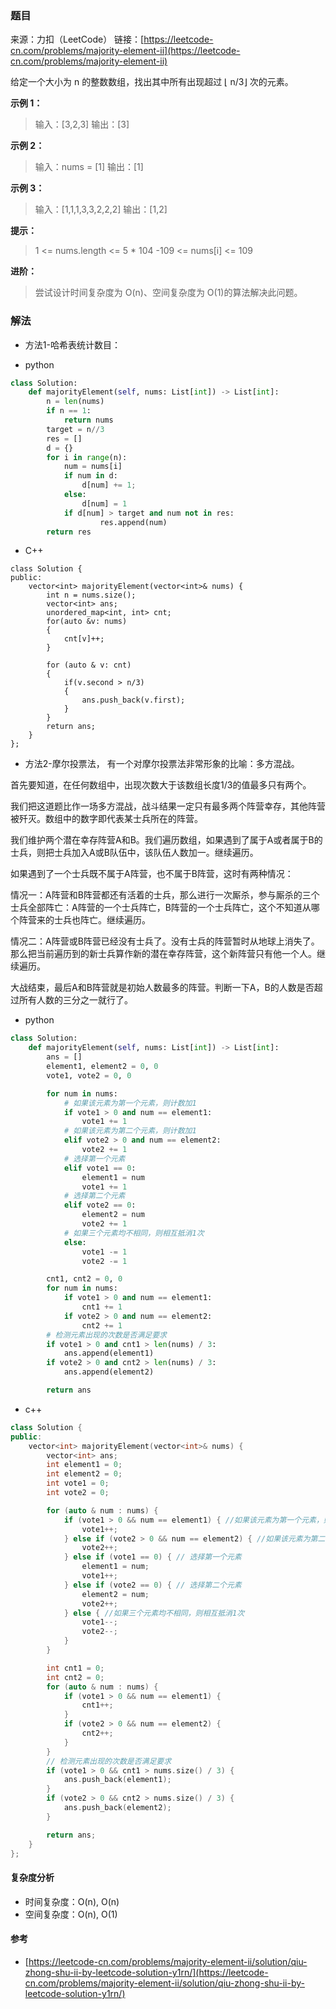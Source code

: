 ### 题目
来源：力扣（LeetCode）
链接：[https://leetcode-cn.com/problems/majority-element-ii](https://leetcode-cn.com/problems/majority-element-ii)


给定一个大小为 n 的整数数组，找出其中所有出现超过 ⌊ n/3⌋ 次的元素。


**示例 1：**
> 输入：[3,2,3]
> 输出：[3]

**示例 2：**
> 输入：nums = [1]
> 输出：[1]

**示例 3：**
>输入：[1,1,1,3,3,2,2,2]
>输出：[1,2]


**提示：**
>1 <= nums.length <= 5 * 104
>-109 <= nums[i] <= 109


**进阶：**
> 尝试设计时间复杂度为 O(n)、空间复杂度为 O(1)的算法解决此问题。



### 解法
* 方法1-哈希表统计数目：


* python
```python
class Solution:
    def majorityElement(self, nums: List[int]) -> List[int]:
        n = len(nums)
        if n == 1:
            return nums
        target = n//3
        res = []
        d = {}
        for i in range(n):
            num = nums[i]
            if num in d:
                d[num] += 1;
            else:
                d[num] = 1
            if d[num] > target and num not in res:
                    res.append(num)
        return res
```
* C++
```
class Solution {
public:
    vector<int> majorityElement(vector<int>& nums) {
        int n = nums.size();
        vector<int> ans;
        unordered_map<int, int> cnt;
        for(auto &v: nums)
        {
            cnt[v]++;
        }

        for (auto & v: cnt)
        {
            if(v.second > n/3)
            {
                ans.push_back(v.first);
            }
        }
        return ans;
    }
};
```


* 方法2-摩尔投票法，
有一个对摩尔投票法非常形象的比喻：多方混战。

首先要知道，在任何数组中，出现次数大于该数组长度1/3的值最多只有两个。

我们把这道题比作一场多方混战，战斗结果一定只有最多两个阵营幸存，其他阵营被歼灭。数组中的数字即代表某士兵所在的阵营。

我们维护两个潜在幸存阵营A和B。我们遍历数组，如果遇到了属于A或者属于B的士兵，则把士兵加入A或B队伍中，该队伍人数加一。继续遍历。

如果遇到了一个士兵既不属于A阵营，也不属于B阵营，这时有两种情况：

情况一：A阵营和B阵营都还有活着的士兵，那么进行一次厮杀，参与厮杀的三个士兵全部阵亡：A阵营的一个士兵阵亡，B阵营的一个士兵阵亡，这个不知道从哪个阵营来的士兵也阵亡。继续遍历。

情况二：A阵营或B阵营已经没有士兵了。没有士兵的阵营暂时从地球上消失了。那么把当前遍历到的新士兵算作新的潜在幸存阵营，这个新阵营只有他一个人。继续遍历。

大战结束，最后A和B阵营就是初始人数最多的阵营。判断一下A，B的人数是否超过所有人数的三分之一就行了。

* python
```python
class Solution:
    def majorityElement(self, nums: List[int]) -> List[int]:
        ans = []
        element1, element2 = 0, 0
        vote1, vote2 = 0, 0

        for num in nums:
            # 如果该元素为第一个元素，则计数加1
            if vote1 > 0 and num == element1:
                vote1 += 1
            # 如果该元素为第二个元素，则计数加1
            elif vote2 > 0 and num == element2:
                vote2 += 1
            # 选择第一个元素
            elif vote1 == 0:
                element1 = num
                vote1 += 1
            # 选择第二个元素
            elif vote2 == 0:
                element2 = num
                vote2 += 1
            # 如果三个元素均不相同，则相互抵消1次
            else:
                vote1 -= 1
                vote2 -= 1

        cnt1, cnt2 = 0, 0
        for num in nums:
            if vote1 > 0 and num == element1:
                cnt1 += 1
            if vote2 > 0 and num == element2:
                cnt2 += 1        
        # 检测元素出现的次数是否满足要求
        if vote1 > 0 and cnt1 > len(nums) / 3:
            ans.append(element1)
        if vote2 > 0 and cnt2 > len(nums) / 3:
            ans.append(element2)

        return ans
```

* c++
```c++
class Solution {
public:
    vector<int> majorityElement(vector<int>& nums) {
        vector<int> ans;
        int element1 = 0;
        int element2 = 0;
        int vote1 = 0;
        int vote2 = 0;

        for (auto & num : nums) {
            if (vote1 > 0 && num == element1) { //如果该元素为第一个元素，则计数加1
                vote1++;
            } else if (vote2 > 0 && num == element2) { //如果该元素为第二个元素，则计数加1
                vote2++;
            } else if (vote1 == 0) { // 选择第一个元素
                element1 = num;
                vote1++;
            } else if (vote2 == 0) { // 选择第二个元素
                element2 = num;
                vote2++;
            } else { //如果三个元素均不相同，则相互抵消1次
                vote1--;
                vote2--;
            }
        }

        int cnt1 = 0;
        int cnt2 = 0;
        for (auto & num : nums) {
            if (vote1 > 0 && num == element1) {
                cnt1++;
            }
            if (vote2 > 0 && num == element2) {
                cnt2++;
            }
        }
        // 检测元素出现的次数是否满足要求
        if (vote1 > 0 && cnt1 > nums.size() / 3) {
            ans.push_back(element1);
        }
        if (vote2 > 0 && cnt2 > nums.size() / 3) {
            ans.push_back(element2);
        }

        return ans;
    }
};
```

#### 复杂度分析
* 时间复杂度：O(n), O(n)
* 空间复杂度：O(n), O(1)


#### 参考
* [https://leetcode-cn.com/problems/majority-element-ii/solution/qiu-zhong-shu-ii-by-leetcode-solution-y1rn/](https://leetcode-cn.com/problems/majority-element-ii/solution/qiu-zhong-shu-ii-by-leetcode-solution-y1rn/)